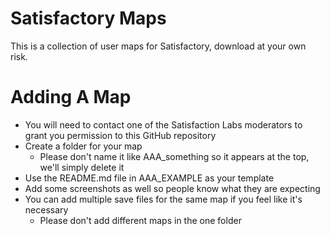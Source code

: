 # Satisfactory Maps
This is a collection of user maps for Satisfactory, download at your own risk. 

# Adding A Map
* You will need to contact one of the Satisfaction Labs moderators to grant you permission to this GitHub repository
* Create a folder for your map
  * Please don't name it like AAA_something so it appears at the top, we'll simply delete it
* Use the README.md file in AAA_EXAMPLE as your template
* Add some screenshots as well so people know what they are expecting
* You can add multiple save files for the same map if you feel like it's necessary
  * Please don't add different maps in the one folder
